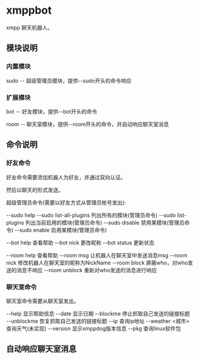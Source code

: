 # xmppbot

xmpp 聊天机器人。

## 模块说明

### 内置模块

sudo -- 超级管理员模块，提供--sudo开头的命令响应

### 扩展模块

bot  -- 好友模块，提供--bot开头的命令

room -- 聊天室模块，提供--room开头的命令，并自动响应聊天室消息

## 命令说明

### 好友命令

好友命令需要添加机器人为好友，并通过双向认证。

然后以聊天的形式发送。

超级管理员命令(需要以好友方式从管理员帐号发出):

  --sudo help
  --sudo list-all-plugins     列出所有的模块(管理员命令)
  --sudo list-plugins         列出当前启用的模块(管理员命令)
  --sudo disable <Plugin>     禁用某模块(管理员命令)
  --sudo enable <Plugin>      启用某模块(管理员命令)

  --bot help                  查看帮助
  --bot nick <nick name>      更改昵称
  --bot status <new status>   更新状态

  --room help                 查看帮助
  --room msg <msg>            让机器人在聊天室中发送消息msg
  --room nick <NickName>      修改机器人在聊天室的昵称为NickName
  --room block <who>          屏蔽who，对who发送的消息不响应
  --room unblock <who>        重新对who发送的消息进行响应

### 聊天室命令

聊天室命令需要从聊天室发出。

  --help              显示帮助信息
  --date              显示日期
  --blockme           停止抓取自己发送的链接标题
  --unblockme         恢复抓取自己发送的链接标题
  --ip                查询ip地址
  --weather <城市>    查询天气(未实现)
  --version           显示xmppdog版本信息
  --pkg    <pkg>      查询linux软件包


## 自动响应聊天室消息

